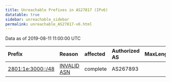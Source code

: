 ```yaml
---
title: Unreachable Prefixes in AS27817 (IPv6)
datatable: true
sidebar: unreachable_sidebar
permalink: unreachable_AS27817-v6.html
---
```


Data as of 2019-08-11 11:00:00 UTC


<div class="datatable-begin"></div>

| Prefix                                                       | Reason                                                                                                   | affected   | Authorized AS   |   MaxLength | Anchor                                         |   unreachable /48s |
|:-------------------------------------------------------------|:---------------------------------------------------------------------------------------------------------|:-----------|:----------------|------------:|:-----------------------------------------------|-------------------:|
| [2801:1e:3000::/48](https://stat.ripe.net/2801:1e:3000::/48) | [INVALID ASN](https://rpki-validator.ripe.net/announcement-preview?asn=AS27817&prefix=2801:1e:3000::/48) | complete   | AS267893        |          48 | [LACNIC](unreachable_LACNIC_RPKI_Root-v6.html) |                  1 |

<div class="datatable-end"></div>